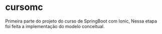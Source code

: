 # cursomc

Primeira parte do projeto do curso de SpringBoot com Ionic, Nessa etapa foi feita a implementação do modelo conceitual.
